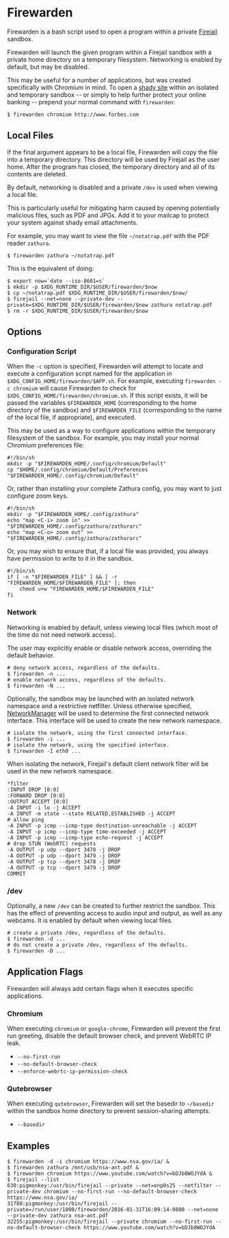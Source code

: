 # Firewarden

Firewarden is a bash script used to open a program within a private
[Firejail][1] sandbox.

Firewarden will launch the given program within a Firejail sandbox with a
private home directory on a temporary filesystem. Networking is enabled by
default, but may be disabled.

This may be useful for a number of applications, but was created specifically
with Chromium in mind. To open a [shady site][2] within an isolated and
temporary sandbox -- or simply to help further protect your online banking --
prepend your normal command with `firewarden`:

    $ firewarden chromium http://www.forbes.com

## Local Files

If the final argument appears to be a local file, Firewarden will copy the file
into a temporary directory. This directory will be used by Firejail as the user
home. After the program has closed, the temporary directory and all of its
contents are deleted.

By default, networking is disabled and a private `/dev` is used when viewing a
local file.

This is particularly useful for mitigating harm caused by opening potentially
malicious files, such as PDF and JPGs. Add it to your mailcap to protect your
system against shady email attachments.

For example, you may want to view the file `~/notatrap.pdf` with the PDF reader `zathura`.

    $ firewarden zathura ~/notatrap.pdf

This is the equivalent of doing:

    $ export now=`date --iso-8601=s`
    $ mkdir -p $XDG_RUNTIME_DIR/$USER/firewarden/$now
    $ cp ~/notatrap.pdf $XDG_RUNTIME_DIR/$USER/firewarden/$now/
    $ firejail --net=none --private-dev --private=$XDG_RUNTIME_DIR/$USER/firewarden/$now zathura notatrap.pdf
    $ rm -r $XDG_RUNTIME_DIR/$USER/firewarden/$now

## Options

### Configuration Script

When the `-c` option is specified, Firewarden will attempt to locate and
execute a configuration script named for the application in
`$XDG_CONFIG_HOME/firewarden/$APP.sh`. For example, executing `firewarden -c
chromium` will cause Firewarden to check for
`$XDG_CONFIG_HOME/firewarden/chromium.sh`. If this script exists, it will be
passed the variables `$FIREWARDEN_HOME` (corresponding to the home directory of
the sandbox) and `$FIREWARDEN_FILE` (corresponding to the name of the local
file, if appropriate), and executed.

This may be used as a way to configure applications within the temporary
filesystem of the sandbox. For example, you may install your normal Chromium
preferences file:

    #!/bin/sh
    mkdir -p "$FIREWARDEN_HOME/.config/chromium/Default"
    cp "$HOME/.config/chromium/Default/Preferences "$FIREWARDEN_HOME/.config/chromium/Default"

Or, rather than installing your complete Zathura config, you may want to just
configure zoom keys.

    #!/bin/sh
    mkdir -p "$FIREWARDEN_HOME/.config/zathura"
    echo "map <C-i> zoom in" >> "$FIREWARDEN_HOME/.config/zathura/zathurarc"
    echo "map <C-o> zoom out" >> "$FIREWARDEN_HOME/.config/zathura/zathurarc"

Or, you may wish to ensure that, if a local file was provided, you always have
permission to write to it in the sandbox.

    #!/bin/sh
    if [ -n "$FIREWARDEN_FILE" ] && [ -r "FIREWARDEN_HOME/$FIREWARDEN_FILE" ]; then
        chmod u+w "FIREWARDEN_HOME/$FIREWARDEN_FILE"
    fi

### Network

Networking is enabled by default, unless viewing local files (which most of the
time do not need network access).

The user may explicitly enable or disable network access, overriding the default behavior.

    # deny network access, regardless of the defaults.
    $ firewarden -n ...
    # enable network access, regardless of the defaults.
    $ firewarden -N ...

Optionally, the sandbox may be launched with an isolated network namespace and
a restrictive netfilter. Unless otherwise specified, [NetworkManager][3] will
be used to determine the first connected network interface. This interface will
be used to create the new network namespace.

    # isolate the network, using the first connected interface.
    $ firewarden -i ...
    # isolate the network, using the specified interface.
    $ firewarden -I eth0 ...

When isolating the network, Firejail's default client network filter will be
used in the new network namespace.

```
*filter
:INPUT DROP [0:0]
:FORWARD DROP [0:0]
:OUTPUT ACCEPT [0:0]
-A INPUT -i lo -j ACCEPT
-A INPUT -m state --state RELATED,ESTABLISHED -j ACCEPT
# allow ping
-A INPUT -p icmp --icmp-type destination-unreachable -j ACCEPT
-A INPUT -p icmp --icmp-type time-exceeded -j ACCEPT
-A INPUT -p icmp --icmp-type echo-request -j ACCEPT
# drop STUN (WebRTC) requests
-A OUTPUT -p udp --dport 3478 -j DROP
-A OUTPUT -p udp --dport 3479 -j DROP
-A OUTPUT -p tcp --dport 3478 -j DROP
-A OUTPUT -p tcp --dport 3479 -j DROP
COMMIT

```

### /dev

Optionally, a new `/dev` can be created to further restrict the sandbox. This
has the effect of preventing access to audio input and output, as well as any
webcams. It is enabled by default when viewing local files.

    # create a private /dev, regardless of the defaults.
    $ firewarden -d ...
    # do not create a private /dev, regardless of the defaults.
    $ firewarden -D ...

## Application Flags

Firewarden will always add certain flags when it executes specific applications.

### Chromium

When executing `chromium` or `google-chrome`, Firewarden will prevent the first run
greeting, disable the default browser check, and prevent WebRTC IP leak.

* `--no-first-run`
* `--no-default-browser-check`
* `--enforce-webrtc-ip-permission-check`

### Qutebrowser

When executing `qutebrowser`, Firewarden will set the basedir to `~/basedir`
within the sandbox home directory to prevent session-sharing attempts.

* `--basedir`

## Examples

    $ firewarden -d -i chromium https://www.nsa.gov/ia/ &
    $ firewarden zathura /mnt/usb/nsa-ant.pdf &
    $ firewarden chromium https://www.youtube.com/watch?v=bDJb8WOJYdA &
    $ firejail --list
    630:pigmonkey:/usr/bin/firejail --private --net=enp0s25 --netfilter --private-dev chromium --no-first-run --no-default-browser-check https://www.nsa.gov/ia/
    31788:pigmonkey:/usr/bin/firejail --private=/run/user/1000/firewarden/2016-01-31T16:09:14-0800 --net=none --private-dev zathura nsa-ant.pdf
    32255:pigmonkey:/usr/bin/firejail --private chromium --no-first-run --no-default-browser-check https://www.youtube.com/watch?v=bDJb8WOJYdA


[1]: https://github.com/netblue30/firejail
[2]: http://www.engadget.com/2016/01/08/you-say-advertising-i-say-block-that-malware/
[3]: https://wiki.gnome.org/Projects/NetworkManager
